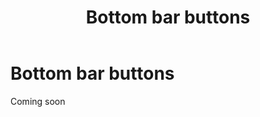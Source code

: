 ﻿---
title: Bottom bar buttons
permalink: /timberborn/bottom_bar_buttons/
nav_order: 500
layout: page
has_toc: true
parent: Timberborn
---
# Bottom bar buttons

Coming soon